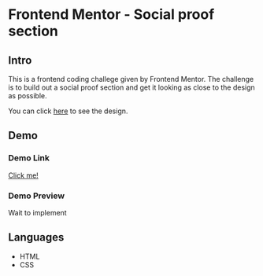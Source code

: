 # Frontend Mentor - Social proof section

## Intro
This is a frontend coding challege given by Frontend Mentor. The challenge is to build out a social proof section and get it looking as close to the design as possible.

You can click [here](https://www.frontendmentor.io/challenges/social-proof-section-6e0qTv_bA) to see the design.

## Demo
### Demo Link
<a href="https://frontendmentor-social-proof-section-rgmo2pb1e.vercel.app" target="_blank">Click me!</a>

### Demo Preview
Wait to implement
<!-- <details>
    <summary>Web version</summary>
    <img src="./demos/demo_web.png" alt="web demo img">
</details>
<details>
    <summary>Mobile version</summary>
    <img src="./demos/demo_mobile.png" alt="mobile demo img">
</details> -->

## Languages
- HTML
- CSS